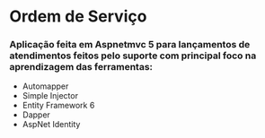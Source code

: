 # Ordem de Serviço
### Aplicação feita em Aspnetmvc 5 para lançamentos de atendimentos feitos pelo suporte com principal foco na aprendizagem das ferramentas: 

- Automapper 
- Simple Injector
- Entity Framework 6 
- Dapper 
- AspNet Identity
